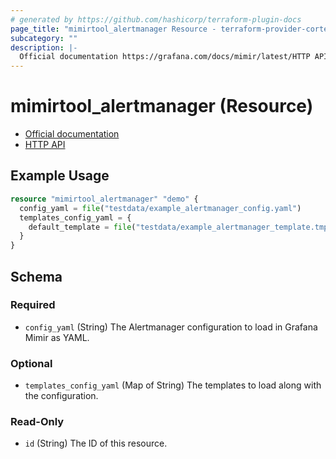 ```yaml
---
# generated by https://github.com/hashicorp/terraform-plugin-docs
page_title: "mimirtool_alertmanager Resource - terraform-provider-cortextool"
subcategory: ""
description: |-
  Official documentation https://grafana.com/docs/mimir/latest/HTTP API https://grafana.com/docs/mimir/latest/operators-guide/reference-http-api/#alertmanager
---
```


# mimirtool_alertmanager (Resource)

* [Official documentation](https://grafana.com/docs/mimir/latest/)
* [HTTP API](https://grafana.com/docs/mimir/latest/operators-guide/reference-http-api/#alertmanager)

## Example Usage

```terraform
resource "mimirtool_alertmanager" "demo" {
  config_yaml = file("testdata/example_alertmanager_config.yaml")
  templates_config_yaml = {
    default_template = file("testdata/example_alertmanager_template.tmpl")
  }
}
```

<!-- schema generated by tfplugindocs -->
## Schema

### Required

- `config_yaml` (String) The Alertmanager configuration to load in Grafana Mimir as YAML.

### Optional

- `templates_config_yaml` (Map of String) The templates to load along with the configuration.

### Read-Only

- `id` (String) The ID of this resource.


